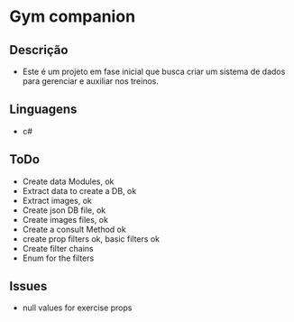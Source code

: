 # Gym companion
## Descrição
- Este é um projeto em fase inicial que busca criar um sistema de dados para gerenciar e auxiliar nos treinos.

## Linguagens
* c# 

## ToDo
* Create data Modules, ok
* Extract data to create a DB, ok
* Extract images, ok
* Create json DB file, ok
* Create images files, ok
* Create a consult Method ok
* create prop filters ok, basic filters ok
* Create filter chains
* Enum for the filters

## Issues

* null values for exercise props

